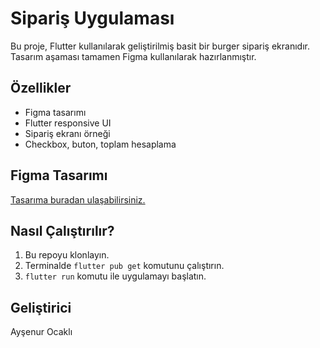 # Sipariş Uygulaması

Bu proje, Flutter kullanılarak geliştirilmiş basit bir burger sipariş ekranıdır.  
Tasarım aşaması tamamen Figma kullanılarak hazırlanmıştır.

## Özellikler
- Figma tasarımı
- Flutter responsive UI
- Sipariş ekranı örneği
- Checkbox, buton, toplam hesaplama

## Figma Tasarımı
[Tasarıma buradan ulaşabilirsiniz.](https://www.figma.com/design/dkFeRQoocDM8XsIZ6cqxis/Siparis-Sayfasi?node-id=0-1&t=N1fZfAhchUJhdQNe-1)

## Nasıl Çalıştırılır?
1. Bu repoyu klonlayın.
2. Terminalde `flutter pub get` komutunu çalıştırın.
3. `flutter run` komutu ile uygulamayı başlatın.

## Geliştirici
Ayşenur Ocaklı

